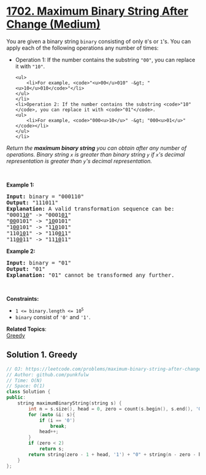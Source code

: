 # [1702. Maximum Binary String After Change (Medium)](https://leetcode.com/problems/maximum-binary-string-after-change/)

<p>You are given a binary string <code>binary</code> consisting of only <code>0</code>'s or <code>1</code>'s. You can apply each of the following operations any number of times:</p>

<ul>
	<li>Operation 1: If the number contains the substring <code>"00"</code>, you can replace it with <code>"10"</code>.

	<ul>
		<li>For example, <code>"<u>00</u>010" -&gt; "<u>10</u>010</code>"</li>
	</ul>
	</li>
	<li>Operation 2: If the number contains the substring <code>"10"</code>, you can replace it with <code>"01"</code>.
	<ul>
		<li>For example, <code>"000<u>10</u>" -&gt; "000<u>01</u>"</code></li>
	</ul>
	</li>
</ul>

<p><em>Return the <strong>maximum binary string</strong> you can obtain after any number of operations. Binary string <code>x</code> is greater than binary string <code>y</code> if <code>x</code>'s decimal representation is greater than <code>y</code>'s decimal representation.</em></p>

<p>&nbsp;</p>
<p><strong>Example 1:</strong></p>

<pre><strong>Input:</strong> binary = "000110"
<strong>Output:</strong> "111011"
<strong>Explanation:</strong> A valid transformation sequence can be:
"0001<u>10</u>" -&gt; "0001<u>01</u>" 
"<u>00</u>0101" -&gt; "<u>10</u>0101" 
"1<u>00</u>101" -&gt; "1<u>10</u>101" 
"110<u>10</u>1" -&gt; "110<u>01</u>1" 
"11<u>00</u>11" -&gt; "11<u>10</u>11"
</pre>

<p><strong>Example 2:</strong></p>

<pre><strong>Input:</strong> binary = "01"
<strong>Output:</strong> "01"
<strong>Explanation:</strong>&nbsp;"01" cannot be transformed any further.
</pre>

<p>&nbsp;</p>
<p><strong>Constraints:</strong></p>

<ul>
	<li><code>1 &lt;= binary.length &lt;= 10<sup>5</sup></code></li>
	<li><code>binary</code> consist of <code>'0'</code> and <code>'1'</code>.</li>
</ul>


**Related Topics**:  
[Greedy](https://leetcode.com/tag/greedy/)

## Solution 1. Greedy

```cpp
// OJ: https://leetcode.com/problems/maximum-binary-string-after-change/
// Author: github.com/punkfulw
// Time: O(N)
// Space: O(1)
class Solution {
public:
    string maximumBinaryString(string s) {
        int n = s.size(), head = 0, zero = count(s.begin(), s.end(), '0');
        for (auto &i: s){
            if (i == '0')
                break;
            head++;
        }
        if (zero < 2)
            return s;
        return string(zero - 1 + head, '1') + "0" + string(n - zero - head, '1');
    }
};
```
